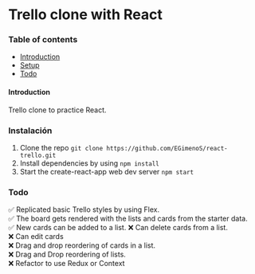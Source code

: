# Trello clone with React

### Table of contents

- [Introduction](#Introduction)
- [Setup](#Instalación)
- [Todo](#Todo)

#### Introduction

Trello clone to practice React.

### Instalación

1. Clone the repo `git clone https://github.com/EGimenoS/react-trello.git`
2. Install dependencies by using `npm install`
3. Start the create-react-app web dev server `npm start`

### Todo

✅ Replicated basic Trello styles by using Flex.  
✅ The board gets rendered with the lists and cards from the starter data.  
✅ New cards can be added to a list.
❌ Can delete cards from a list.  
❌ Can edit cards  
❌ Drag and drop reordering of cards in a list.  
❌ Drag and Drop reordering of lists.  
❌ Refactor to use Redux or Context
